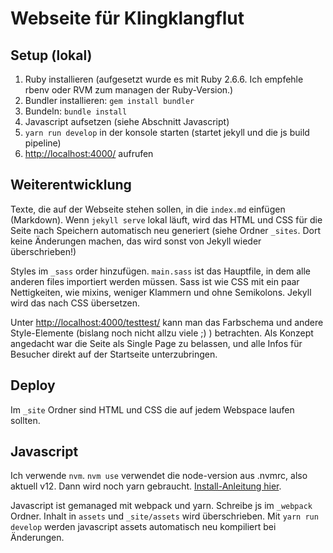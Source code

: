 # Webseite für Klingklangflut

## Setup (lokal)

1. Ruby installieren (aufgesetzt wurde es mit Ruby 2.6.6. Ich empfehle rbenv oder RVM zum managen der Ruby-Version.)
2. Bundler installieren: `gem install bundler`
3. Bundeln: `bundle install`
4. Javascript aufsetzen (siehe Abschnitt Javascript)
5. `yarn run develop` in der konsole starten (startet jekyll und die js build pipeline)
6. <http://localhost:4000/> aufrufen


## Weiterentwicklung

Texte, die auf der Webseite stehen sollen, in die `index.md` einfügen (Markdown). Wenn `jekyll serve` lokal läuft, wird das HTML und CSS für die Seite nach Speichern automatisch neu generiert (siehe Ordner `_sites`. Dort keine Änderungen machen, das wird sonst von Jekyll wieder überschrieben!)

Styles im `_sass` order hinzufügen. `main.sass` ist das Hauptfile, in dem alle anderen files importiert werden müssen. Sass ist wie CSS mit ein paar Nettigkeiten, wie mixins, weniger Klammern und ohne Semikolons. Jekyll wird das nach CSS übersetzen.

Unter <http://localhost:4000/testtest/> kann man das Farbschema und andere Style-Elemente (bislang noch nicht allzu viele ;) ) betrachten. Als Konzept angedacht war die Seite als Single Page zu belassen, und alle Infos für Besucher direkt auf der Startseite unterzubringen.


## Deploy

Im `_site` Ordner sind HTML und CSS die auf jedem Webspace laufen sollten.


## Javascript

Ich verwende `nvm`. `nvm use` verwendet die node-version aus .nvmrc, also aktuell v12.
Dann wird noch yarn gebraucht. [Install-Anleitung hier](https://yarnpkg.com/getting-started/install).

Javascript ist gemanaged mit webpack und yarn. Schreibe js im `_webpack` Ordner. Inhalt in `assets` und `_site/assets` wird überschrieben. Mit `yarn run develop` werden javascript assets automatisch neu kompiliert bei Änderungen.
